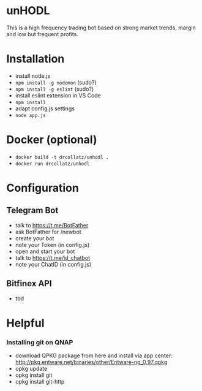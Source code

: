 # unHODL
This is a high frequency trading bot based on strong market trends, margin and low but frequent profits.

# Installation

- install node.js
- `npm install -g nodemon` (sudo?)
- `npm install -g eslint` (sudo?)
- install eslint extension in VS Code
- `npm install`
- adapt config.js settings
- `node app.js`

# Docker (optional)

- `docker build -t drcollatz/unhodl .`
- `docker run drcollatz/unhodl`

# Configuration

## Telegram Bot

- talk to https://t.me/BotFather
- ask BotFather for /newbot
- create your bot
- note your Token (in config.js) 
- open and start your bot
- talk to https://t.me/id_chatbot
- note your ChatID (in config.js)

## Bitfinex API

- tbd

# Helpful

### Installing git on QNAP

- download QPKG package from here and install via app center: http://pkg.entware.net/binaries/other/Entware-ng_0.97.qpkg
- opkg update
- opkg install git
- opkg install git-http